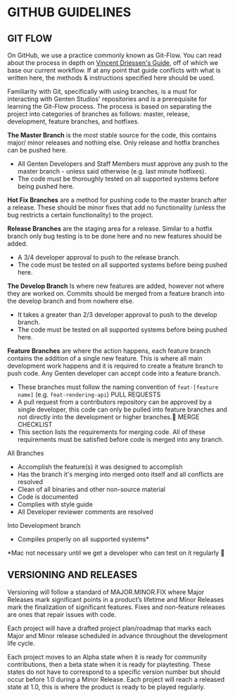 # GITHUB GUIDELINES
## GIT FLOW
On GitHub, we use a practice commonly known as Git-Flow. You can read about the process in depth on [Vincent Driessen's Guide](https://nvie.com/posts/a-successful-git-branching-model/), off of which we base our current workflow. If at any point that guide conflicts with what is written here, the methods & instructions specified here should be used.

Familiarity with Git, specifically with using branches, is a must for interacting with Genten Studios' repositories and is a prerequisite for learning the Git-Flow process. The process is based on separating the project into categories of branches as follows: master, release, development, feature branches, and hotfixes.

**The Master Branch** is the *most* stable source for the code, this contains major/ minor releases and nothing else. Only release and hotfix branches can be pushed here.
- All Genten Developers and Staff Members must approve any push to the master branch - unless said otherwise (e.g. last minute hotfixes).
- The code must be thoroughly tested on all supported systems before being pushed here.

**Hot Fix Branches** are a method for pushing code to the master branch after a release. These should be minor fixes that add no functionality (unless the bug restricts a certain functionality) to the project.

**Release Branches** are the staging area for a release. Similar to a hotfix branch only bug testing is to be done here and no new features should be added. 
- A 3/4 developer approval to push to the release branch.
- The code must be tested on all supported systems before being pushed here.

**The Develop Branch** Is where new features are added, however not where they are worked on. Commits should be merged from a feature branch into the develop branch and from nowhere else.
- It takes a greater than 2/3 developer approval to push to the develop branch.
- The code must be tested on all supported systems before being pushed here.

**Feature Branches** are where the action happens, each feature branch contains the addition of a single new feature. This is where all main development work happens and it is required to create a feature branch to push code. Any Genten developer can accept code into a feature branch.
- These branches must follow the naming convention of ``feat-[feature name]`` (e.g. ``feat-rendering-api``)
PULL REQUESTS
- A pull request from a contributors repository can be approved by a single developer, this code can only be pulled into feature branches and not directly into the development or higher branches.
MERGE CHECKLIST
- This section lists the requirements for merging code. All of these requirements must be satisfied before code is merged into any branch.

All Branches
- Accomplish the feature(s) it was designed to accomplish
- Has the branch it's merging into merged onto itself and all conflicts are resolved
- Clean of all binaries and other non-source material
- Code is documented
- Complies with style guide
- All Developer reviewer comments are resolved

Into Development branch
- Compiles properly on all supported systems*

*Mac not necessary until we get a developer who can test on it regularly

## VERSIONING AND RELEASES
Versioning will follow a standard of MAJOR.MINOR.FIX where Major Releases mark significant points in a product’s lifetime and Minor Releases mark the finalization of significant features. Fixes and non-feature releases are ones that repair issues with code.

Each project will have a drafted project plan/roadmap that marks each Major and Minor release scheduled in advance throughout the development life cycle.

Each project moves to an Alpha state when it is ready for community contributions, then a beta state when it is ready for playtesting. These states do not have to correspond to a specific version number but should occur before 1.0 during a Minor Release. Each project will reach a released state at 1.0, this is where the product is ready to be played regularly.
